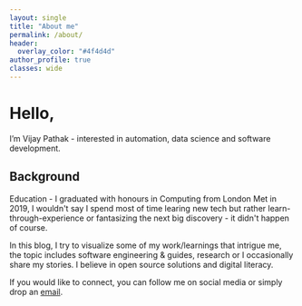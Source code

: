 ```yaml
---
layout: single
title: "About me"
permalink: /about/
header:
  overlay_color: "#4f4d4d"
author_profile: true
classes: wide
---
```


# Hello,
I’m Vijay Pathak - interested in automation, data science and software development.

## Background

Education - I graduated with honours in Computing from London Met in 2019, I wouldn't say I spend most of time learing new tech but rather learn-through-experience or fantasizing the next big discovery - it didn't happen of course.  

In this blog, I try to visualize some of my work/learnings that intrigue me, the topic includes software engineering &#38; guides, research or I occasionally share my stories. I believe in open source solutions and digital literacy.

If you would like to connect, you can follow me on social media or simply drop an <a href="mailto:vijay@vijaypathak.com.np" target="_blank">email</a>.